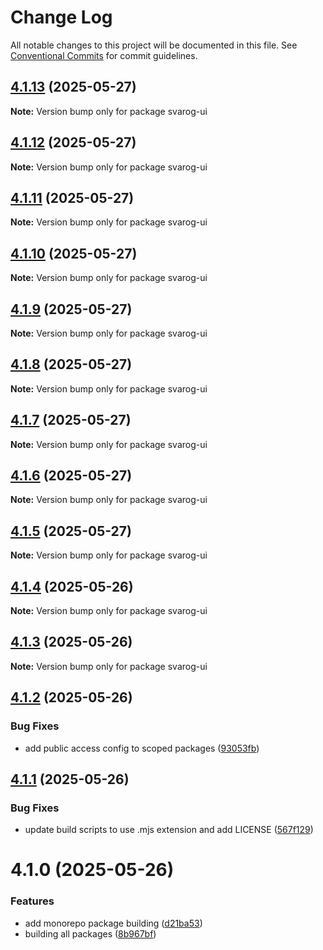 # Change Log

All notable changes to this project will be documented in this file.
See [Conventional Commits](https://conventionalcommits.org) for commit guidelines.

## [4.1.13](https://github.com/baaaaaaaaasowenyaaaaaaamamabeatsebaaah/svarog/compare/svarog-ui@4.1.12...svarog-ui@4.1.13) (2025-05-27)

**Note:** Version bump only for package svarog-ui

## [4.1.12](https://github.com/baaaaaaaaasowenyaaaaaaamamabeatsebaaah/svarog/compare/svarog-ui@4.1.11...svarog-ui@4.1.12) (2025-05-27)

**Note:** Version bump only for package svarog-ui

## [4.1.11](https://github.com/baaaaaaaaasowenyaaaaaaamamabeatsebaaah/svarog/compare/svarog-ui@4.1.10...svarog-ui@4.1.11) (2025-05-27)

**Note:** Version bump only for package svarog-ui

## [4.1.10](https://github.com/baaaaaaaaasowenyaaaaaaamamabeatsebaaah/svarog/compare/svarog-ui@4.1.9...svarog-ui@4.1.10) (2025-05-27)

**Note:** Version bump only for package svarog-ui

## [4.1.9](https://github.com/baaaaaaaaasowenyaaaaaaamamabeatsebaaah/svarog/compare/svarog-ui@4.1.8...svarog-ui@4.1.9) (2025-05-27)

**Note:** Version bump only for package svarog-ui

## [4.1.8](https://github.com/baaaaaaaaasowenyaaaaaaamamabeatsebaaah/svarog/compare/svarog-ui@4.1.7...svarog-ui@4.1.8) (2025-05-27)

**Note:** Version bump only for package svarog-ui

## [4.1.7](https://github.com/baaaaaaaaasowenyaaaaaaamamabeatsebaaah/svarog/compare/svarog-ui@4.1.6...svarog-ui@4.1.7) (2025-05-27)

**Note:** Version bump only for package svarog-ui

## [4.1.6](https://github.com/baaaaaaaaasowenyaaaaaaamamabeatsebaaah/svarog/compare/svarog-ui@4.1.5...svarog-ui@4.1.6) (2025-05-27)

**Note:** Version bump only for package svarog-ui

## [4.1.5](https://github.com/baaaaaaaaasowenyaaaaaaamamabeatsebaaah/svarog/compare/svarog-ui@4.1.4...svarog-ui@4.1.5) (2025-05-27)

**Note:** Version bump only for package svarog-ui

## [4.1.4](https://github.com/baaaaaaaaasowenyaaaaaaamamabeatsebaaah/svarog/compare/svarog-ui@4.1.3...svarog-ui@4.1.4) (2025-05-26)

**Note:** Version bump only for package svarog-ui

## [4.1.3](https://github.com/baaaaaaaaasowenyaaaaaaamamabeatsebaaah/svarog/compare/svarog-ui@4.1.2...svarog-ui@4.1.3) (2025-05-26)

**Note:** Version bump only for package svarog-ui

## [4.1.2](https://github.com/baaaaaaaaasowenyaaaaaaamamabeatsebaaah/svarog/compare/svarog-ui@4.1.1...svarog-ui@4.1.2) (2025-05-26)

### Bug Fixes

- add public access config to scoped packages ([93053fb](https://github.com/baaaaaaaaasowenyaaaaaaamamabeatsebaaah/svarog/commit/93053fb8f7ab6f97728609c5551e2f2cf84dbc6c))

## [4.1.1](https://github.com/baaaaaaaaasowenyaaaaaaamamabeatsebaaah/svarog/compare/svarog-ui@4.1.0...svarog-ui@4.1.1) (2025-05-26)

### Bug Fixes

- update build scripts to use .mjs extension and add LICENSE ([567f129](https://github.com/baaaaaaaaasowenyaaaaaaamamabeatsebaaah/svarog/commit/567f129c9f2c8f722ec578d0a76d8736531368d3))

# 4.1.0 (2025-05-26)

### Features

- add monorepo package building ([d21ba53](https://github.com/baaaaaaaaasowenyaaaaaaamamabeatsebaaah/svarog/commit/d21ba53e2f6b82eed3c048658966cf3b3033fb10))
- building all packages ([8b967bf](https://github.com/baaaaaaaaasowenyaaaaaaamamabeatsebaaah/svarog/commit/8b967bf4c958b6784baef6f40edd22654123dc87))
